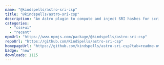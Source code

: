 ```yaml
---
name: "@kindspells/astro-sri-csp"
title: "@kindspells/astro-sri-csp"
description: "An Astro plugin to compute and inject SRI hashes for script and style tags"
categories:
  - "css+ui"
  - "recent"
npmUrl: "https://www.npmjs.com/package/@kindspells/astro-sri-csp"
repoUrl: "https://github.com/KindSpells/astro-sri-csp"
homepageUrl: "https://github.com/kindspells/astro-sri-csp?tab=readme-ov-file#readme"
badge: "new"
downloads: 1115
---
```

